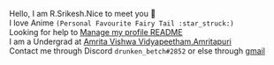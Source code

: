Hello, I am R.Srikesh.Nice to meet you 👋 <br />
I love Anime `(Personal Favourite Fairy Tail :star_struck:)` <br />
Looking for help to [Manage my profile README](https://guides.github.com/features/mastering-markdown/) <br />
I am a Undergrad at [Amrita Vishwa Vidyapeetham,Amritapuri](https://www.amrita.edu/campus/amritapuri) <br />
Contact me through Discord `drunken_betch#2852` or else through [gmail](srikeshravikumar@gmail.com) <br />
